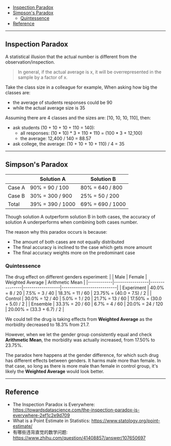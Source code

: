 
- [Inspection Paradox](#inspection-paradox)
- [Simpson's Paradox](#simpsons-paradox)
  - [Quintessence](#quintessence)
- [Reference](#reference)


-------------------------------------------------------------------------------
## Inspection Paradox
A statistical illusion that the actual number is different from the observation/inspection.

> In general, if the actual average is x, it will be overrepresented in the sample by a factor of x.

Take the class size in a colleague for example,
When asking how big the classes are:
- the average of students responses could be 90
- while the actual average size is 35

Assuming there are 4 classes and the sizes are: [10, 10, 10, 110], then:
- ask students (10 + 10 + 10 + 110 = 140):
  - all responses: (10 * 10) * 3 + 110 * 110 = (100 * 3 + 12,100)
  - the average: 12,400 / 140 = 88.57
- ask college, the average: (10 + 10 + 10 + 110) / 4 = 35


-------------------------------------------------------------------------------
## Simpson's Paradox

|        | Solution A       | Solution B       |
|--------|------------------|------------------|
| Case A | 90% = 90 / 100   | 80% = 640 / 800  |
| Case B | 30% = 300 / 900  | 25% = 50 / 200   |
| Total  | 39% = 390 / 1000 | 69% = 690 / 1000 |

Though solution A outperform solution B in both cases, the accuracy of solution A underperforms when combining both cases number.

The reason why this paradox occurs is because:
- The amount of both cases are not equally distributed
- The final accuracy is inclined to the case which gets more amount
- The final accuracy weights more on the predominant case

### Quintessence
The drug effect on different genders experiment:
|            | Male            | Female        | Weighted Average | Arithmetic Mean           |
|------------|-----------------|---------------|------------------|---------------------------|
| Experiment | 40.0% =  8 / 20 | 7.5% = 3 / 40 | 18.3% = 11 / 60  | 23.75% = (40.0 + 7.5) / 2 |
| Control    | 30.0% = 12 / 40 | 5.0% = 1 / 20 | 21.7% = 13 / 60  | 17.50% = (30.0 + 5.0) / 2 |
| Ensemble   | 33.3% = 20 / 60 | 6.7% = 4 / 60 | 20.0% = 24 / 120 | 20.00% = (33.3 + 6.7) / 2 |

We could tell the drug is taking effects from __Weighted Average__ as the morbidity decreased to 18.3% from 21.7.

However, when we let the gender group consistently equal and check __Arithmetic Mean__, the morbidity was actually increased, from 17.50% to 23.75%.

The paradox here happens at the gender difference, for which such drug has different effects between genders. It harms male more than female. In that case, so long as there is more male than female in control group, it's likely the __Weighted Average__ would look better.


-------------------------------------------------------------------------------
## Reference
- The Inspection Paradox is Everywhere: https://towardsdatascience.com/the-inspection-paradox-is-everywhere-2ef1c2e9d709
- What is a Point Estimate in Statistics: https://www.statology.org/point-estimate/
- 有哪些违背直觉的数学问题: https://www.zhihu.com/question/41408857/answer/107650697
